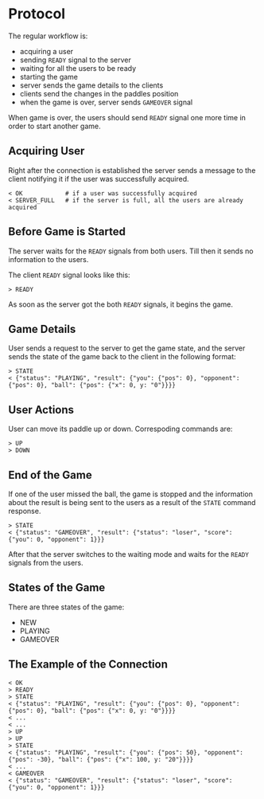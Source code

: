 # Protocol

The regular workflow is:

* acquiring a user
* sending `READY` signal to the server
* waiting for all the users to be ready
* starting the game
* server sends the game details to the clients
* clients send the changes in the paddles position 
* when the game is over, server sends `GAMEOVER` signal

When game is over, the users should send `READY` signal one more time in
order to start another game.

## Acquiring User

Right after the connection is established the server sends a message to
the client notifying it if the user was successfully acquired.

```
< OK            # if a user was successfully acquired
< SERVER_FULL   # if the server is full, all the users are already acquired
```

## Before Game is Started

The server waits for the `READY` signals from both users. Till then it
sends no information to the users.

The client `READY` signal looks like this:

```
> READY
```

As soon as the server got the both `READY` signals, it begins the game.

## Game Details

User sends a request to the server to get the game state, and the server
sends the state of the game back to the client in the following format:

```
> STATE
< {"status": "PLAYING", "result": {"you": {"pos": 0}, "opponent": {"pos": 0}, "ball": {"pos": {"x": 0, y: "0"}}}}
```

## User Actions

User can move its paddle up or down. Correspoding commands are:

```
> UP
> DOWN
```

## End of the Game

If one of the user missed the ball, the game is stopped and the
information about the result is being sent to the users as a result of
the `STATE` command response.

```
> STATE
< {"status": "GAMEOVER", "result": {"status": "loser", "score": {"you": 0, "opponent": 1}}}
```

After that the server switches to the waiting mode and waits for the
`READY` signals from the users.

## States of the Game

There are three states of the game:

* NEW
* PLAYING
* GAMEOVER

## The Example of the Connection

```
< OK
> READY
> STATE
< {"status": "PLAYING", "result": {"you": {"pos": 0}, "opponent": {"pos": 0}, "ball": {"pos": {"x": 0, y: "0"}}}}
< ...
< ...
> UP
> UP
> STATE
< {"status": "PLAYING", "result": {"you": {"pos": 50}, "opponent": {"pos": -30}, "ball": {"pos": {"x": 100, y: "20"}}}}
< ...
< GAMEOVER
< {"status": "GAMEOVER", "result": {"status": "loser", "score": {"you": 0, "opponent": 1}}}
```
